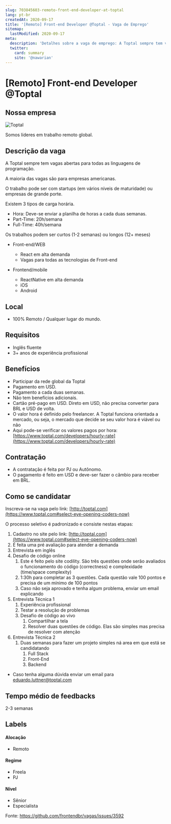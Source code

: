```yaml
---
slug: 703845603-remoto-front-end-developer-at-toptal
lang: pt-br
createdAt: 2020-09-17
title: '[Remoto] Front-end Developer @Toptal - Vaga de Emprego'
sitemap:
  lastModified: 2020-09-17
meta:
  description: 'Detalhes sobre a vaga de emprego: A Toptal sempre tem vagas abertas para todas as linguagens de programação.  A maioria das vagas são para empresas americanas.  O trabalho pode ser com startups (em vários níveis de maturidade) ou empresas de grande porte.  Existem 3 tipos de carga horária. - Hora: Deve-se enviar a planilha de horas a cada duas semanas. - Part-Time: 20h/semana - Full-Time: 40h/semana Os trabalhos podem ser curtos (1-2 semanas) ou longos (12+ meses) - Front-end/WEB  - React em alta demanda  - Vagas para todas as tecnologias de Front-end - Frontend/mobile  - ReactNative em alta demanda  - iOS  - Android'
  twitter:
    card: summary
    site: '@nawarian'
---
```


# [Remoto] Front-end Developer @Toptal

## Nossa empresa

![Toptal](https://www.toptal.com/toptal-logo.png "Toptal")

Somos líderes em trabalho remoto global.


## Descrição da vaga

A Toptal sempre tem vagas abertas para todas as linguagens de programação. 

A maioria das vagas são para empresas americanas. 

O trabalho pode ser com startups (em vários níveis de maturidade) ou empresas de grande porte. 

Existem 3 tipos de carga horária.

- Hora: Deve-se enviar a planilha de horas a cada duas semanas.
- Part-Time: 20h/semana
- Full-Time: 40h/semana

Os trabalhos podem ser curtos (1-2 semanas) ou longos (12+ meses)

- Front-end/WEB
  - React em alta demanda
  - Vagas para todas as tecnologias de Front-end

- Frontend/mobile
  - ReactNative em alta demanda
  - iOS
  - Android

## Local

- 100% Remoto / Qualquer lugar do mundo.

## Requisitos

- Inglês fluente
- 3+ anos de experiência profissional

## Benefícios

- Participar da rede global da Toptal
- Pagamento em USD.
- Pagamento a cada duas semanas.
- Não tem benefícios adicionais. 
- Cartão pré-pago em USD. Direto em USD, não precisa converter para BRL e USD de volta.
- O valor hora é definido pelo freelancer. A Toptal funciona orientada a mercado, ou seja, o mercado que decide se seu valor hora é viável ou não
- Aqui pode-se verificar os valores pagos por hora: [https://www.toptal.com/developers/hourly-rate](https://www.toptal.com/developers/hourly-rate)

## Contratação

- A contratação é feita por PJ ou Autônomo. 
- O pagamento é feito em USD e deve-ser fazer o câmbio para receber em BRL.

## Como se candidatar

Inscreva-se na vaga pelo link: [http://toptal.com](https://www.toptal.com#select-eye-opening-coders-now)

O processo seletivo é padronizado e consiste nestas etapas:

1. Cadastro no site pelo link: [http://toptal.com](https://www.toptal.com#select-eye-opening-coders-now)
2. É feita uma pré avaliação para atender a demanda
3. Entrevista em inglês
4. Desafio de código online
   1. Este é feito pelo site codility. São três questões onde serão avaliados o funcionamento do código (correctness) e complexidade (time/space complexity)
   2. 1:30h para completar as 3 questões. Cada questão vale 100 pontos e precisa de um mínimo de 100 pontos
   3. Caso não seja aprovado e tenha algum problema, enviar um email explicando
5. Entrevista Técnica 1
   1. Experiência profissional
   2. Testar a resolução de problemas
   3. Desafio de código ao vivo
      1. Compartilhar a tela
      2. Resolver duas questões de código. Elas são simples mas precisa de resolver com atenção
6. Entrevista Técnica 2
   1. Duas semanas para fazer um projeto simples ná area em que está se candidatando
      1. Full Stack
      2. Front-End
      3. Backend

- Caso tenha alguma dúvida enviar um email para eduardo.luttner@toptal.com 


## Tempo médio de feedbacks

2-3 semanas

## Labels

#### Alocação
- Remoto

#### Regime
- Freela
- PJ

#### Nível
- Sênior
- Especialista




Fonte: https://github.com/frontendbr/vagas/issues/3592
